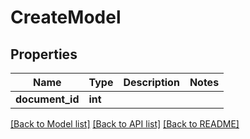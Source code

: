 # CreateModel

## Properties
Name | Type | Description | Notes
------------ | ------------- | ------------- | -------------
**document_id** | **int** |  | 

[[Back to Model list]](../README.md#documentation-for-models) [[Back to API list]](../README.md#documentation-for-api-endpoints) [[Back to README]](../README.md)


